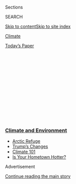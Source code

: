 <div id="app">

<div>

<div>

<div>

<div class="NYTAppHideMasthead css-1q2w90k e1suatyy0">

<div class="section css-ui9rw0 e1suatyy2">

<div class="css-eph4ug er09x8g0">

<div class="css-6n7j50">

</div>

<span class="css-1dv1kvn">Sections</span>

<div class="css-10488qs">

<span class="css-1dv1kvn">SEARCH</span>

</div>

[Skip to content](#site-content)[Skip to site
index](#site-index)

</div>

<div id="masthead-section-label" class="css-1wr3we4 eaxe0e00">

[Climate](https://www.nytimes3xbfgragh.onion/section/climate)

</div>

<div class="css-10698na e1huz5gh0">

</div>

</div>

<div id="masthead-bar-one" class="section hasLinks css-15hmgas e1csuq9d3">

<div class="css-uqyvli e1csuq9d0">

</div>

<div class="css-1uqjmks e1csuq9d1">

</div>

<div class="css-9e9ivx">

[](https://myaccount.nytimes3xbfgragh.onion/auth/login?response_type=cookie&client_id=vi)

</div>

<div class="css-1bvtpon e1csuq9d2">

[Today’s
Paper](https://www.nytimes3xbfgragh.onion/section/todayspaper)

</div>

</div>

</div>

</div>

<div data-aria-hidden="false">

<div id="site-content" data-role="main">

<div>

<div class="css-1aor85t" style="opacity:0.000000001;z-index:-1;visibility:hidden">

<div class="css-1hqnpie">

<div class="css-epjblv">

<span class="css-17xtcya">[Climate](/section/climate)</span><span class="css-x15j1o">|</span><span class="css-fwqvlz">Interior
Dept. Delays Its Plan to Open U.S. Coastline to
Drilling</span>

</div>

<div class="css-k008qs">

<div class="css-1iwv8en">

<span class="css-18z7m18"></span>

<div>

</div>

</div>

<span class="css-1n6z4y">https://nyti.ms/2IHJxPO</span>

<div class="css-1705lsu">

<div class="css-4xjgmj">

<div class="css-4skfbu" data-role="toolbar" data-aria-label="Social Media Share buttons, Save button, and Comments Panel with current comment count" data-testid="share-tools">

  - 
  - 
  - 
  - 
    
    <div class="css-6n7j50">
    
    </div>

  - 

</div>

</div>

</div>

</div>

</div>

</div>

<div class="css-13pd83m">

<div class="css-l9svim">

### [<span class="css-pa1jbp"><span class="css-1rxm0ex">Climate and</span><span class="css-1rxm0ex"> Environment</span></span>](https://www.nytimes3xbfgragh.onion/section/climate?name=styln-climate&region=TOP_BANNER&variant=undefined&block=storyline_menu_recirc&action=click&pgtype=Article&impression_id=a33d6ca0-e397-11ea-a48e-b9252519409f)

  - <span class="css-ousu42">[Arctic
    Refuge](https://www.nytimes3xbfgragh.onion/2020/08/17/climate/alaska-oil-drilling-anwr.html?name=styln-climate&region=TOP_BANNER&variant=undefined&block=storyline_menu_recirc&action=click&pgtype=Article&impression_id=a33d6ca1-e397-11ea-a48e-b9252519409f)</span>
  - <span class="css-ousu42">[Trump’s
    Changes](https://www.nytimes3xbfgragh.onion/interactive/2020/climate/trump-environment-rollbacks.html?name=styln-climate&region=TOP_BANNER&variant=undefined&block=storyline_menu_recirc&action=click&pgtype=Article&impression_id=a33d93b0-e397-11ea-a48e-b9252519409f)</span>
  - <span class="css-ousu42">[Climate 101](https://www.nytimes3xbfgragh.onion/interactive/2020/04/19/climate/climate-crash-course-1.html?name=styln-climate&region=TOP_BANNER&variant=undefined&block=storyline_menu_recirc&action=click&pgtype=Article&impression_id=a33d93b1-e397-11ea-a48e-b9252519409f)</span>
  - <span class="css-ousu42">[Is Your Hometown
    Hotter?](https://www.nytimes3xbfgragh.onion/interactive/2018/08/30/climate/how-much-hotter-is-your-hometown.html?name=styln-climate&region=TOP_BANNER&variant=undefined&block=storyline_menu_recirc&action=click&pgtype=Article&impression_id=a33d93b2-e397-11ea-a48e-b9252519409f)</span>

</div>

</div>

<div id="top-wrapper" class="css-1sy8kpn">

<div id="top-slug" class="css-l9onyx">

Advertisement

</div>

[Continue reading the main
story](#after-top)

<div class="ad top-wrapper" style="text-align:center;height:100%;display:block;min-height:250px">

<div id="top" class="place-ad" data-position="top" data-size-key="top">

</div>

</div>

<div id="after-top">

</div>

</div>

<div>

<div id="sponsor-wrapper" class="css-1hyfx7x">

<div id="sponsor-slug" class="css-19vbshk">

Supported by

</div>

[Continue reading the main
story](#after-sponsor)

<div id="sponsor" class="ad sponsor-wrapper" style="text-align:center;height:100%;display:block">

</div>

<div id="after-sponsor">

</div>

</div>

<div class="css-186x18t">

</div>

<div class="css-1vkm6nb ehdk2mb0">

# Interior Dept. Delays Its Plan to Open U.S. Coastline to Drilling

</div>

<div class="css-79elbk" data-testid="photoviewer-wrapper">

<div class="css-z3e15g" data-testid="photoviewer-wrapper-hidden">

</div>

<div class="css-1a48zt4 ehw59r15" data-testid="photoviewer-children">

![<span class="css-16f3y1r e13ogyst0" data-aria-hidden="true">An ice
breaker in waters near Alaska. A court ruling to block drilling in the
region has led the Interior Department to delay its plan to open the
United States coastline to oil
exploration.</span><span class="css-cnj6d5 e1z0qqy90" itemprop="copyrightHolder"><span class="css-1ly73wi e1tej78p0">Credit...</span><span><span>Devin
Powell/NOAA, via Associated
Press</span></span></span>](https://static01.graylady3jvrrxbe.onion/images/2019/04/25/science/25cli-drilling/merlin_152949150_5fa820c7-7b23-42e9-b870-65e51a085dec-articleLarge.jpg?quality=75&auto=webp&disable=upscale)

</div>

</div>

<div class="css-18e8msd">

<div class="css-vp77d3 epjyd6m0">

<div class="css-hus3qt ey68jwv0" data-aria-hidden="true">

[![Coral
Davenport](https://static01.graylady3jvrrxbe.onion/images/2018/10/03/multimedia/author-coral-davenport/author-coral-davenport-thumbLarge-v2.png
"Coral Davenport")](https://www.nytimes3xbfgragh.onion/by/coral-davenport)

</div>

<div class="css-1baulvz">

By [<span class="css-1baulvz last-byline" itemprop="name">Coral
Davenport</span>](https://www.nytimes3xbfgragh.onion/by/coral-davenport)

</div>

</div>

  - April 25,
    2019

  - 
    
    <div class="css-4xjgmj">
    
    <div class="css-d8bdto" data-role="toolbar" data-aria-label="Social Media Share buttons, Save button, and Comments Panel with current comment count" data-testid="share-tools">
    
      - 
      - 
      - 
      - 
        
        <div class="css-6n7j50">
        
        </div>
    
      - 
    
    </div>
    
    </div>

</div>

</div>

<div class="section meteredContent css-1r7ky0e" name="articleBody" itemprop="articleBody">

<div class="css-1fanzo5 StoryBodyCompanionColumn">

<div class="css-53u6y8">

*Want climate news in your inbox?* [*Sign up here
for*](https://www.nytimes3xbfgragh.onion/newsletters/climate-change)**[*Climate
Fwd:*](https://www.nytimes3xbfgragh.onion/newsletters/climate-change)***,
our email newsletter.*

WASHINGTON — The Trump administration on Thursday confirmed that it will
likely delay the release of a long-awaited plan that had been expected
to open most of the nation’s coastline for offshore oil drilling,
pending the final outcome of [a recent court decision that blocks
drilling off the Alaskan
coast.](https://www.nytimes3xbfgragh.onion/2019/03/30/climate/trump-oil-drilling-arctic.html)

The delay appears to be an acknowledgment that the court decision is a
significant setback for what President Trump has called his policy of
“energy dominance” — an effort to rapidly expand oil and gas drilling
across the country.

The reason given for the delay was a March decision by a federal judge
in Alaska to reinstate an Obama-era ban on Arctic drilling. “Given the
recent court decision, the Department is simply evaluating all of its
options to determine the best pathway to accomplish the mission
entrusted to it by the President,” a spokeswoman for the Interior
Department, Molly Block, wrote in an email.

The delay was reported by The Wall Street Journal, quoting the Interior
Department’s new secretary, David Bernhardt, [as
saying](https://www.wsj.com/articles/trumps-offshore-oil-drilling-plan-sidelined-indefinitely-11556208950?mod=e2tw),
“By the time the court rules, that may be discombobulating to our plan,”
adding, “What if you guess wrong?” in reference to the uncertain outcome
of the legal appeals process.

</div>

</div>

<div class="css-1fanzo5 StoryBodyCompanionColumn">

<div class="css-53u6y8">

The delay is the latest legal stumble in Mr. Trump’s effort to roll back
environmental protections and increase fossil fuel production. Experts
in environmental law estimate that, in its quest to quickly undo
existing environmental protections, the administration has now lost
about 40 cases in federal courts.

In following Mr. Trump’s directive to expand offshore oil and gas
drilling to almost the entire United States coastline, the Interior
Department released [a draft
plan](https://www.nytimes3xbfgragh.onion/2018/01/04/climate/trump-offshore-drilling.html)
last year and was expected to release a final version this year. Oil
industry lobbyists and Republicans on Capitol Hill who have worked
closely with the administration on crafting the plan said earlier this
year that they expected the final plan to be released this spring.

The draft plan called for drilling off nearly the entire United States
coastline. But the March 30 decision by Judge Sharon L. Gleason of the
United States District Court for the District of Alaska concluded that a
ban by President Obama on about 120 million acres of the Arctic Ocean
and about 3.8 million acres in the Atlantic “will remain in full force
and effect unless and until revoked by Congress.” She wrote that an
[April 2017 executive
order](https://www.nytimes3xbfgragh.onion/2017/04/25/us/politics/national-monuments-energy-drilling.html?module=inline)
by Mr. Trump revoking the drilling ban “is unlawful, as it exceeded the
president’s authority.”

Environmental groups cheered Thursday’s delay.

“Every single governor from Maine to Florida and from Washington to
California oppose offshore drilling off their coast,” said Collin
O’Mara, president of National Wildlife Federation. “Republican and
Democrat alike.”

The oil industry expressed optimism that the legal case would be
resolved quickly and that the plan could then be finalized.

</div>

</div>

<div class="css-1fanzo5 StoryBodyCompanionColumn">

<div class="css-53u6y8">

“We are hopeful that an appeal of this case will move quickly and that
we can proceed with the important work of exploring for America’s
offshore resources without unnecessary delay,” said Erik Milito, a vice
president of the American Petroleum Institute, which lobbies for oil
companies.

For more news on climate and the environment, [follow @NYTClimate on
Twitter](https://twitter.com/nytclimate).

</div>

</div>

</div>

<div>

</div>

<div>

</div>

<div>

</div>

<div>

<div id="bottom-wrapper" class="css-1ede5it">

<div id="bottom-slug" class="css-l9onyx">

Advertisement

</div>

[Continue reading the main
story](#after-bottom)

<div id="bottom" class="ad bottom-wrapper" style="text-align:center;height:100%;display:block;min-height:90px">

</div>

<div id="after-bottom">

</div>

</div>

</div>

</div>

</div>

## Site Index

<div>

</div>

## Site Information Navigation

  - [© <span>2020</span> <span>The New York Times
    Company</span>](https://help.nytimes3xbfgragh.onion/hc/en-us/articles/115014792127-Copyright-notice)

<!-- end list -->

  - [NYTCo](https://www.nytco.com/)
  - [Contact
    Us](https://help.nytimes3xbfgragh.onion/hc/en-us/articles/115015385887-Contact-Us)
  - [Work with us](https://www.nytco.com/careers/)
  - [Advertise](https://nytmediakit.com/)
  - [T Brand Studio](http://www.tbrandstudio.com/)
  - [Your Ad
    Choices](https://www.nytimes3xbfgragh.onion/privacy/cookie-policy#how-do-i-manage-trackers)
  - [Privacy](https://www.nytimes3xbfgragh.onion/privacy)
  - [Terms of
    Service](https://help.nytimes3xbfgragh.onion/hc/en-us/articles/115014893428-Terms-of-service)
  - [Terms of
    Sale](https://help.nytimes3xbfgragh.onion/hc/en-us/articles/115014893968-Terms-of-sale)
  - [Site
    Map](https://spiderbites.nytimes3xbfgragh.onion)
  - [Help](https://help.nytimes3xbfgragh.onion/hc/en-us)
  - [Subscriptions](https://www.nytimes3xbfgragh.onion/subscription?campaignId=37WXW)

</div>

</div>

</div>

</div>
